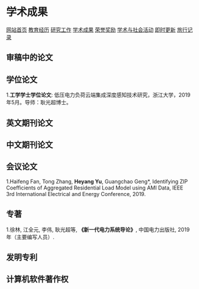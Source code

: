# 学术成果
<a href="/index.html">网站首页</a>
<a href="/jiaoyu.html">教育经历</a>
<a href="/yanjiugongzuo.html">研究工作</a>
<a href="/xueshuchengguo.html">学术成果</a>
<a href="/rongyujiangli.html">荣誉奖励</a>
<a href="/xueshuhuodong.html">学术与社会活动</a>
<a href="/jishigengxin.html">即时更新</a>
<a href="/qita.html">旅行记录</a>

## 审稿中的论文

## 学位论文
1.**工学学士学位论文**: 低压电力负荷云端集成深度感知技术研究，浙江大学，2019年5月。导师：耿光超博士。

## 英文期刊论文

## 中文期刊论文

## 会议论文
1.Haifeng Fan, Tong Zhang, **Heyang Yu**, Guangchao Geng*, Identifying ZIP Coefficients of Aggregated Residential Load Model using AMI Data, IEEE 3rd International Electrical and Energy Conference, 2019.

## 专著
1.徐林, 江全元, 李伟, 耿光超等, **《新一代电力系统导论》**, 中国电力出版社, 2019年（主要编写人员）.
## 发明专利

## 计算机软件著作权

